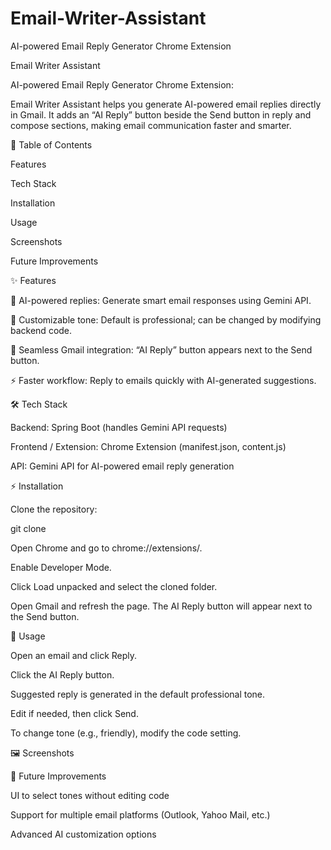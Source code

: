 # Email-Writer-Assistant
AI-powered Email Reply Generator Chrome Extension


Email Writer Assistant 

AI-powered Email Reply Generator Chrome Extension:

Email Writer Assistant helps you generate AI-powered email replies directly in Gmail. It adds an “AI Reply” button beside the Send button in reply and compose sections, making email communication faster and smarter.

📌 Table of Contents

Features

Tech Stack

Installation

Usage

Screenshots

Future Improvements

✨ Features

🤖 AI-powered replies: Generate smart email responses using Gemini API.

🎨 Customizable tone: Default is professional; can be changed by modifying backend code.

📌 Seamless Gmail integration: “AI Reply” button appears next to the Send button.

⚡ Faster workflow: Reply to emails quickly with AI-generated suggestions.

🛠️ Tech Stack

Backend: Spring Boot (handles Gemini API requests)

Frontend / Extension: Chrome Extension (manifest.json, content.js)

API: Gemini API for AI-powered email reply generation

⚡ Installation

Clone the repository:

git clone <repository-url>


Open Chrome and go to chrome://extensions/.

Enable Developer Mode.

Click Load unpacked and select the cloned folder.

Open Gmail and refresh the page. The AI Reply button will appear next to the Send button.

📨 Usage

Open an email and click Reply.

Click the AI Reply button.

Suggested reply is generated in the default professional tone.

Edit if needed, then click Send.

To change tone (e.g., friendly), modify the code setting.

🖼️ Screenshots




🌟 Future Improvements

UI to select tones without editing code

Support for multiple email platforms (Outlook, Yahoo Mail, etc.)

Advanced AI customization options
